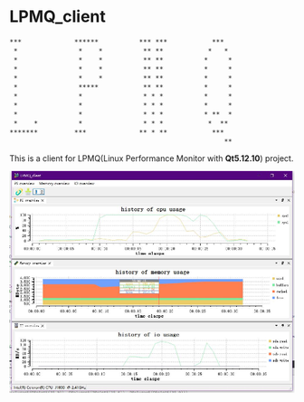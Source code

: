 # LPMQ_client

    ***             ******          *** ***           ***   
     *               *    *          ** **           *   *  
     *               *    *          ** **          *     * 
     *               *    *          ** **          *     * 
     *               *    *          ** **          *     * 
     *               *****           ** **          *     * 
     *               *               * * *          *     * 
     *               *               * * *          *     * 
     *               *               * * *          * **  * 
     *    *          *               * * *           *  **  
    *******         ***             ** * **           ***   
                                                         ** 

This is a client for LPMQ(Linux Performance Monitor with **Qt5.12.10**) project.

![overview](./doc/pic/overview.jpg)
